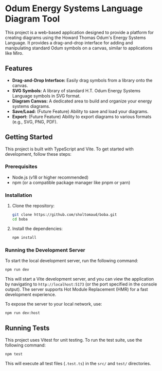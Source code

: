 # Odum Energy Systems Language Diagram Tool

This project is a web-based application designed to provide a platform for creating diagrams using the Howard Thomas Odum's Energy Systems Language. It provides a drag-and-drop interface for adding and manipulating standard Odum symbols on a canvas, similar to applications like Miro.

## Features

*   **Drag-and-Drop Interface:** Easily drag symbols from a library onto the canvas.
*   **SVG Symbols:** A library of standard H.T. Odum Energy Systems Language symbols in SVG format.
*   **Diagram Canvas:** A dedicated area to build and organize your energy systems diagrams.
*   **Save/Load:** (Future Feature) Ability to save and load your diagrams.
*   **Export:** (Future Feature) Ability to export diagrams to various formats (e.g., SVG, PNG, PDF).

## Getting Started

This project is built with TypeScript and Vite. To get started with development, follow these steps:

### Prerequisites

*   Node.js (v18 or higher recommended)
*   npm (or a compatible package manager like pnpm or yarn)

### Installation

1.  Clone the repository:
    ```bash
    git clone https://github.com/sholtomaud/boba.git
    cd boba
    ```

2.  Install the dependencies:
    ```bash
    npm install
    ```

### Running the Development Server

To start the local development server, run the following command:

```bash
npm run dev
```

This will start a Vite development server, and you can view the application by navigating to `http://localhost:5173` (or the port specified in the console output). The server supports Hot Module Replacement (HMR) for a fast development experience.

To expose the server to your local network, use:

```bash
npm run dev:host
```

## Running Tests

This project uses Vitest for unit testing. To run the test suite, use the following command:

```bash
npm test
```

This will execute all test files (`.test.ts`) in the `src/` and `test/` directories.
